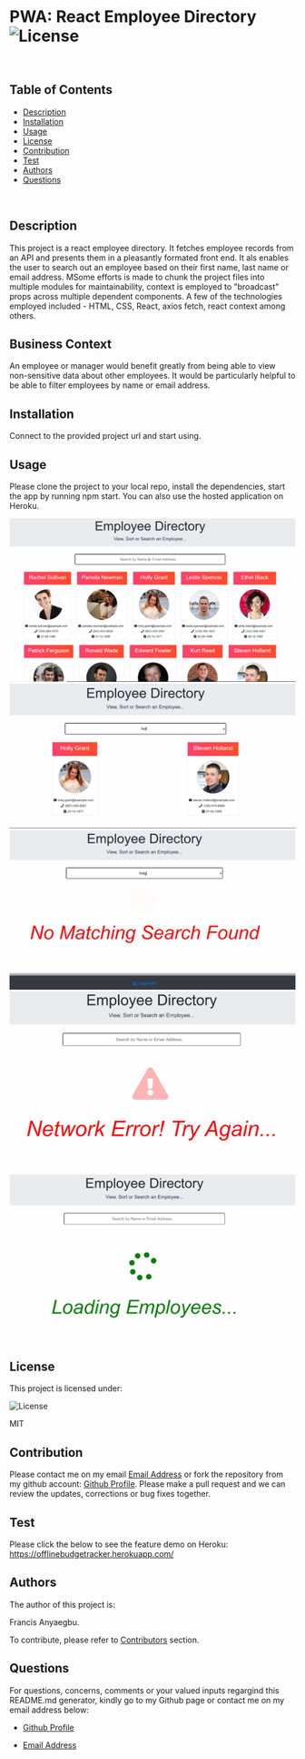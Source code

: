 
  # PWA: React Employee Directory  ![License](https://img.shields.io/badge/License-MIT-blue.svg)
  
  <br>
  
  ## Table of Contents
  
  - [Description](#description)
  - [Installation](#installation)
  - [Usage](#usage)
  - [License](#license)
  - [Contribution](#contribution)
  - [Test](#test)
  - [Authors](#authors)
  - [Questions](#questions)
  
  <br>
  
  ## Description  
  
  This project is a react employee directory. It fetches employee records from an API and presents them in a pleasantly formated front end. It als enables the user to search out an employee based on their first name, last name or email address. MSome efforts is made to chunk the project files into multiple modules for maintainability, context is employed to "broadcast" props across multiple dependent components. A few of the technologies employed included - HTML, CSS, React, axios fetch, react context among others.
  

## Business Context

An employee or manager would benefit greatly from being able to view non-sensitive data about other employees. It would be particularly helpful to be able to filter employees by name or email address.
  
  ## Installation
  
  Connect to the provided project url and start using.
  
  ## Usage
  
Please clone the project to your local repo, install the dependencies, start the app by running npm start. You can also use the hosted application on Heroku. 

 ![Landing Page](./src/util/img/pg1.png)
 ![Functionality-1](./src/util/img/ofl.png)
 ![Functionality-2](./src/util/img/cshed.png)
 ![Functionality-3](./src/util/img/nw.png)
 ![Functionality-3](./src/util/img/ol.png)
  
  ## License
  
  This project is licensed under:
  
   ![License](https://img.shields.io/badge/License-MIT-blue.svg)
  
  MIT
  
  ## Contribution
  
  Please contact me on my email [Email Address](anyaegbufrancis@gmail.com) or fork the repository from my github account: [Github Profile](https://github.com/anyaegbufrancis). Please make a pull request and we can review the updates, corrections or bug fixes together.
  
  ## Test
  
  Please click the below to see the feature demo on Heroku: https://offlinebudgetracker.herokuapp.com/
  
  
  
  ## Authors
  
  The author of this project is: 
  
  Francis Anyaegbu. 
  
  To contribute, please refer to [Contributors](#contributors) section.
  
  ## Questions
  
  For questions, concerns, comments or your valued inputs regargind this README.md generator, kindly go to my Github page or contact me on my email address below:
    
  - [Github Profile](https://github.com/anyaegbufrancis)
                    
  - [Email Address](anyaegbufrancis@gmail.com)
